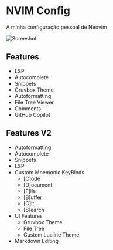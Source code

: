 # NVIM Config

A minha configuração pessoal de Neovim

![Screeshot](/img/printscreen.png)

## Features

- LSP
- Autocomplete
- Snippets
- Gruvbox Theme
- Autoformatting
- File Tree Viewer
- Comments
- GitHub Copilot

## Features V2

- Autoformatting
- Autocomplete
- Snippets
- LSP
- Custom Mnemonic KeyBinds
    - [C]ode
    - [D]ocument
    - [F]ile
    - [B]uffer
    - [G]it
    - [S]earch
- UI Features
    - Gruvbox Theme
    - File Tree
    - Custom Lualine Theme
- Markdown Editing
